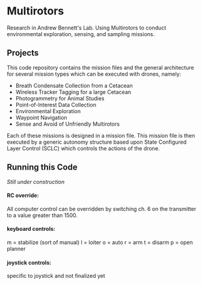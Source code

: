 # Multirotors
Research in Andrew Bennett's Lab. Using Multirotors to conduct environmental exploration, sensing, and sampling missions.

## Projects
This code repository contains the mission files and the general architecture for several mission types which can be executed with drones, namely:

* Breath Condensate Collection from a Cetacean
* Wireless Tracker Tagging for a large Cetacean
* Photogrammetry for Animal Studies
* Point-of-Interest Data Collection
* Environmental Exploration
* Waypoint Navigation
* Sense and Avoid of Unfriendly Multirotors

Each of these missions is designed in a mission file. This mission file is then executed by a generic autonomy structure based upon State Configured Layer Control (SCLC) which controls the actions of the drone.

## Running this Code
*Still under construction*

#### RC override:
All computer control can be overridden by switching ch. 6 on the transmitter to a value greater than 1500.

#### keyboard controls:

m = stabilize (sort of manual)
l = loiter
o = auto
r = arm
t = disarm
p = open planner

#### joystick controls:

specific to joystick and not finalized yet